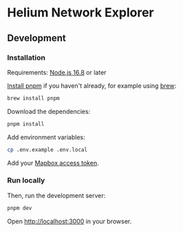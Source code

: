 # Helium Network Explorer

## Development

### Installation

Requirements: [Node.js 16.8](https://nodejs.org/) or later

[Install pnpm](https://pnpm.io/installation) if you haven't already, for example using [brew](https://brew.sh/):

```bash
brew install pnpm
```

Download the dependencies:

```bash
pnpm install
```

Add environment variables:

```bash
cp .env.example .env.local
```

Add your [Mapbox access token](https://docs.mapbox.com/help/glossary/access-token/).

### Run locally

Then, run the development server:

```bash
pnpm dev
```

Open [http://localhost:3000](http://localhost:3000) in your browser.
